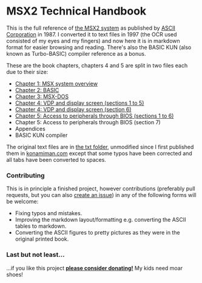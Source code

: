 # MSX2 Technical Handbook

This is the full reference of [the MSX2 system](https://en.wikipedia.org/wiki/MSX) as published by [ASCII Corporation](https://en.wikipedia.org/wiki/ASCII_Corporation) in 1987. I converted it to text files in 1997 (the OCR used consisted of my eyes and my fingers) and now here it is in markdown format for easier browsing and reading. There's also the BASIC KUN (also known as Turbo-BASIC) compiler reference as a bonus.

These are the book chapters, chapters 4 and 5 are split in two files each due to their size:

* [Chapter 1: MSX system overview](md/Chapter1.md)
* [Chapter 2: BASIC](md/Chapter2.md)
* [Chapter 3: MSX-DOS](md/Chapter3.md)
* [Chapter 4: VDP and display screen (sections 1 to 5)](md/Chapter4a.md)
* [Chapter 4: VDP and display screen (section 6)](md/Chapter4b.md)
* [Chapter 5: Access to peripherals through BIOS (sections 1 to 6)](md/Chapter5a.md)
* Chapter 5: Access to peripherals through BIOS (section 7)
* Appendices
* BASIC KUN compiler

The original text files are in [the txt folder](txt), unmodified since I first published them in [konamiman.com](http://www.konamiman.com) except that some typos have been corrected and all tabs have been converted to spaces.


### Contributing

This is in principle a finished project, however contributions (preferably pull requests, but you can also [create an issue](/../../issues)) in any of the following forms will be welcome:

* Fixing typos and mistakes.
* Improving the markdown layout/formatting e.g. converting the ASCII tables to markdown.
* Converting the ASCII figures to pretty pictures as they were in the original printed book.


### Last but not least...

...if you like this project **[please consider donating!](http://www.konamiman.com/msx/msx-e.html#donate)** My kids need moar shoes!
